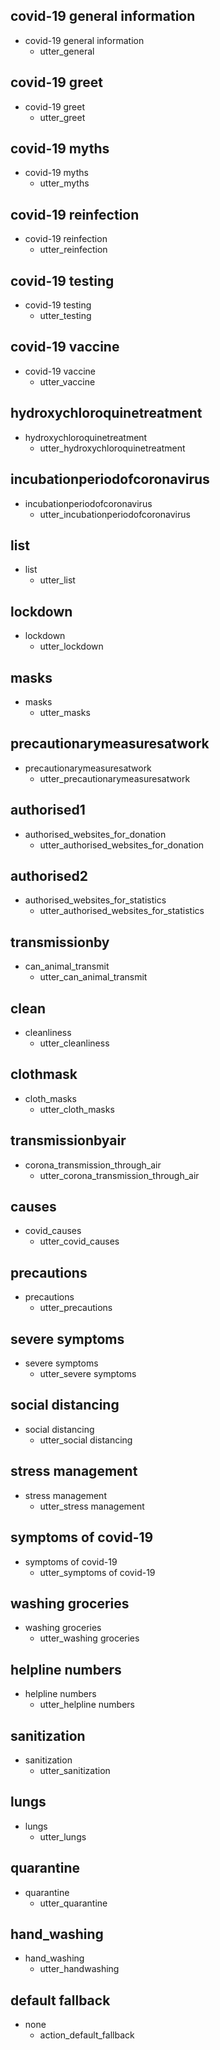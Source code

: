 ## covid-19 general information
* covid-19 general information
  - utter_general

## covid-19 greet
* covid-19 greet
  - utter_greet

## covid-19 myths
* covid-19 myths
  - utter_myths

## covid-19 reinfection
* covid-19 reinfection
  - utter_reinfection

## covid-19 testing
* covid-19 testing
  - utter_testing

## covid-19 vaccine
* covid-19 vaccine
  - utter_vaccine

## hydroxychloroquinetreatment
* hydroxychloroquinetreatment
  - utter_hydroxychloroquinetreatment

## incubationperiodofcoronavirus
* incubationperiodofcoronavirus
  - utter_incubationperiodofcoronavirus
## list
* list
  - utter_list
  
## lockdown
* lockdown
  - utter_lockdown

## masks
* masks
  - utter_masks

## precautionarymeasuresatwork
* precautionarymeasuresatwork
  - utter_precautionarymeasuresatwork

## authorised1
* authorised_websites_for_donation
  - utter_authorised_websites_for_donation

## authorised2
* authorised_websites_for_statistics
  - utter_authorised_websites_for_statistics

## transmissionby
* can_animal_transmit
  - utter_can_animal_transmit

## clean
* cleanliness
  - utter_cleanliness

## clothmask
* cloth_masks
  - utter_cloth_masks

## transmissionbyair
* corona_transmission_through_air
  - utter_corona_transmission_through_air

## causes
* covid_causes
  - utter_covid_causes

## precautions
* precautions
  - utter_precautions

## severe symptoms
* severe symptoms
  - utter_severe symptoms

## social distancing
* social distancing
  - utter_social distancing

## stress management
* stress management
  - utter_stress management

## symptoms of covid-19
* symptoms of covid-19
  - utter_symptoms of covid-19

## washing groceries
* washing groceries
  - utter_washing groceries

## helpline numbers
* helpline numbers
  - utter_helpline numbers

## sanitization
* sanitization
  - utter_sanitization

## lungs
* lungs
  - utter_lungs

## quarantine
* quarantine
  - utter_quarantine

## hand_washing
* hand_washing
  - utter_handwashing

## default fallback
* none
  - action_default_fallback
